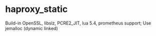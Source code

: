 # haproxy_static
Build-in OpenSSL, libslz, PCRE2_JIT, lua 5.4, prometheus support; Use jemalloc (dynamic linked)
